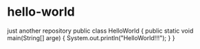 # hello-world
just another repository
public class HelloWorld {
  public static void main(String[] arge) {
    System.out.println("HelloWorld!!!");
  }
}
